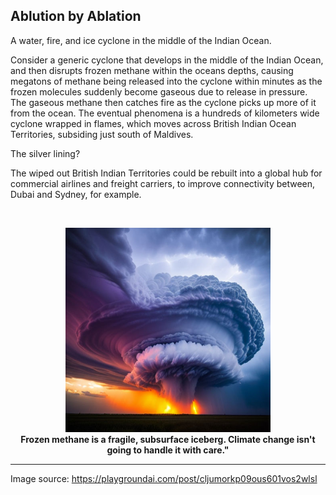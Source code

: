 ## Ablution by Ablation 

A water, fire, and ice cyclone in the middle of the Indian Ocean. 

Consider a generic cyclone that develops in the middle of the Indian Ocean, and then disrupts frozen methane within the oceans depths, causing megatons of methane being released into the cyclone within minutes as the frozen molecules suddenly become gaseous due to release in pressure. The gaseous methane then catches fire as the cyclone picks up more of it from the ocean. The eventual phenomena is a hundreds of kilometers wide cyclone wrapped in flames, which moves across British Indian Ocean Territories, subsiding just south of Maldives. 

The silver lining?

The wiped out British Indian Territories could be rebuilt into a global hub for commercial airlines and freight carriers, to improve connectivity between, Dubai and Sydney, for example. 

<br>
<p align="center">
    <img width="65%" src="./src/cyclone-picking_up-icey_fire.jpeg"></img>
    <br>
    <b>Frozen methane is a fragile, subsurface iceberg. Climate change isn't going to handle it with care."</b> 
</p>

---

Image source: https://playgroundai.com/post/cljumorkp09ous601vos2wlsl 
